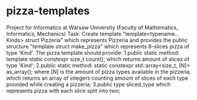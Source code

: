 # pizza-templates
Project for Informatics at Warsaw University (Faculty of Mathematics, Informatics, Mechanics)
Task:
Create template "template<typename... Kinds> struct Pizzeria" which represents Pizzeria and provides the public structure "template<typename Kind> struct make_pizza" which represents 8-slices pizza of type 'Kind'. The pizza template should provide:
1.public static method:
  template<typename Kind> static constexpr size_t count();
  which returns amount of slices of type 'Kind';
2.public static method:
  static constexpr std::array<size_t, [N]> as_array();
  where [N] is the amount of pizza types available in the pizzeria, which returns an array of integers counting amount of      slices of each type provided while creating a pizzeria;
3.public type sliced_type which represents pizza with each slice split into two;
